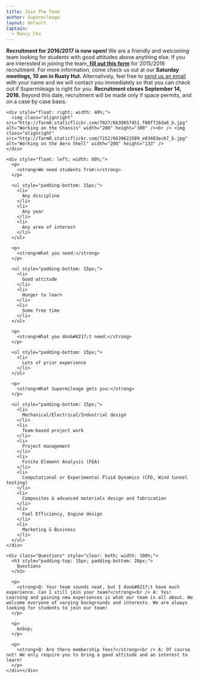 ```yaml
---
title: Join The Team
author: Supermileage
layout: default
Captain:
  - Nancy Chu
---
```

<div>
  <p>
    <strong>Recruitment for 2016/2017 is now open! </strong>We are a friendly and welcoming team looking for students with good attitudes above anything else.<strong> </strong>If you are interested in joining the team,<a href="https://docs.google.com/forms/d/e/1FAIpQLScWQUTxYQu12O9iH5Z034JdWaQm7Kkm0JRAUczb4aJE4IB6Gg/viewform" target="_blank"> <strong>fill out this form</strong></a> for 2015/2016 recruitment. For more information, come check us out at our <strong>Saturday meetings, 10 am in Rusty Hut. </strong>Alternatively, feel free to <a href="/contact.html">send us an email</a> with your name and we will contact you immediately so that you can check out if Supermileage is right for you. <strong>Recruitment closes September 14, 2016. </strong>Beyond this date, recruitment will be made only if space permits, and on a case by case basis.</p>

    <div style="float: right; width: 40%;">
      <img class="alignright" src="http://farm8.staticflickr.com/7027/6639657451_f00f716da6_b.jpg" alt="Working on the Chassis" width="200" height="300" /><br /> <img class="alignright" src="http://farm8.staticflickr.com/7152/6639621589_e83483ec67_b.jpg" alt="Working on the Aero Shell" width="200" height="133" />
    </div>

    <div style="float: left; width: 60%;">
      <p>
        <strong>We need students from:</strong>
      </p>

      <ul style="padding-bottom: 15px;">
        <li>
          Any discipline
        </li>
        <li>
          Any year
        </li>
        <li>
          Any area of interest
        </li>
      </ul>

      <p>
        <strong>What you need:</strong>
      </p>

      <ul style="padding-bottom: 15px;">
        <li>
          Good attitude
        </li>
        <li>
          Hunger to learn
        </li>
        <li>
          Some free time
        </li>
      </ul>

      <p>
        <strong>What you don&#8217;t need:</strong>
      </p>

      <ul style="padding-bottom: 15px;">
        <li>
          Lots of prior experience
        </li>
      </ul>

      <p>
        <strong>What Supermileage gets you:</strong>
      </p>

      <ul style="padding-bottom: 15px;">
        <li>
          Mechanical/Electrical/Industrial design
        </li>
        <li>
          Team-based project work
        </li>
        <li>
          Project management
        </li>
        <li>
          Finite Element Analysis (FEA)
        </li>
        <li>
          Computational or Experimental Fluid Dynamics (CFD, Wind tunnel testing)
        </li>
        <li>
          Composites & advanced materials design and fabrication
        </li>
        <li>
          Fuel Efficiency, Engine design
        </li>
        <li>
          Marketing & Business
        </li>
      </ul>
    </div>

    <div class="Questions" style="clear: both; width: 100%;">
      <h3 style="padding-top: 15px; padding-bottom: 20px;">
        Questions
      </h3>

      <p>
        <strong>Q: Your team sounds neat, but I don&#8217;t have much experience. Can I still join your team?</strong><br /> A: Yes! Learning and gaining new experiences is what our team is all about. We welcome everyone of varying backgrounds and interests. We are always looking for students to join our team!
      </p>

      <p>
        &nbsp;
      </p>

      <p>
        <strong>Q: Are there membership fees?</strong><br /> A: Of course not! We only require you to bring a good attitude and an interest to learn!
      </p>
    </div></div>
